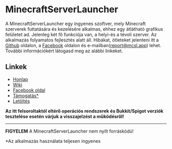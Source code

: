 # MinecraftServerLauncher

A MinecraftServerLauncher egy ingyenes szoftver, mely Minecraft szerverek futtatására és kezelésére alkalmas, ehhez egy átlátható grafikus felületet ad. Jelenleg két fő funkciója van, a helyi-és a tévoli szerver. Az alkalmazás folyamatos fejlesztés alatt áll. Hibákat, ötleteket jelenteni itt a [Github](https://github.com/S3nS3IW00/mcserverlauncher/issues) oldalon, a [Facebook](https://www.facebook.com/mcserverlauncher) oldalon és e-mailban(report@mcsl.app) lehet. További információkért látogasd meg az alábbi linkeket.

## Linkek
* [Honlap](https://mcsl.app)
* [Wiki](https://mcsl.app/wiki)
* [Facebook oldal](https://www.facebook.com/mcserverlauncher)
* [Támogatás*](https://www.paypal.me/mcserverlauncher)
* [Letöltés](https://mcsl.app/download)

**Az itt felsoroltaktól eltérő operációs rendszerek és Bukkit/Spigot verziók tesztelése esetén várjuk a visszajelzést a működésről!**

<hr>

**FIGYELEM** A MinecraftServerLauncher nem nyílt forráskódú!

*Az alkalmazás használata teljesen ingyenes
